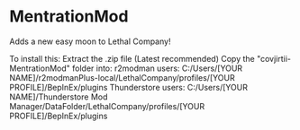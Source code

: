 # MentrationMod
Adds a new easy moon to Lethal Company!

To install this:
Extract the .zip file (Latest recommended)
Copy the "covjirtii-MentrationMod" folder into:
r2modman users: C:/Users/[YOUR NAME]/r2modmanPlus-local/LethalCompany/profiles/[YOUR PROFILE]/BepInEx/plugins
Thunderstore users: C:/Users/[YOUR NAME]/Thunderstore Mod Manager/DataFolder/LethalCompany/profiles/[YOUR PROFILE]/BepInEx/plugins

